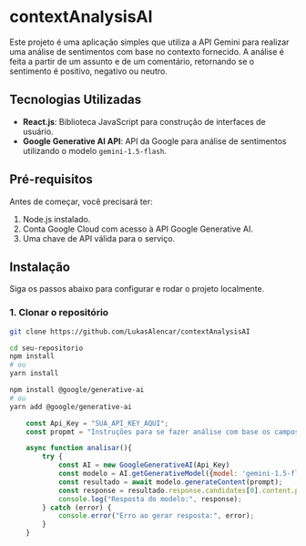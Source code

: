 # contextAnalysisAI

Este projeto é uma aplicação simples que utiliza a API Gemini para realizar uma análise de sentimentos com base no contexto fornecido. A análise é feita a partir de um assunto e de um comentário, retornando se o sentimento é positivo, negativo ou neutro.

## Tecnologias Utilizadas

- **React.js**: Biblioteca JavaScript para construção de interfaces de usuário.
- **Google Generative AI API**: API da Google para análise de sentimentos utilizando o modelo `gemini-1.5-flash`.

## Pré-requisitos

Antes de começar, você precisará ter:

1. Node.js instalado.
2. Conta Google Cloud com acesso à API Google Generative AI.
3. Uma chave de API válida para o serviço.

## Instalação

Siga os passos abaixo para configurar e rodar o projeto localmente.

### 1. Clonar o repositório

```bash
git clone https://github.com/LukasAlencar/contextAnalysisAI
```

```bash
cd seu-repositorio
npm install
# ou
yarn install
```

```bash
npm install @google/generative-ai
# ou
yarn add @google/generative-ai

```

```js
    const Api_Key = "SUA_API_KEY_AQUI";
    const propmt = "Instruções para se fazer análise com base os campos de texto e assunto";

    async function analisar(){
        try {
            const AI = new GoogleGenerativeAI(Api_Key)
            const modelo = AI.getGenerativeModel({model: 'gemini-1.5-flash'})
            const resultado = await modelo.generateContent(prompt);
            const response = resultado.response.candidates[0].content.parts[0].text;
            console.log("Resposta do modelo:", response);
        } catch (error) {
            console.error("Erro ao gerar resposta:", error);
        }
    }
```
